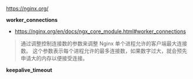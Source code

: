 
https://nginx.org/

**worker_connections**
- https://nginx.org/en/docs/ngx_core_module.html#worker_connections
> 通过调整控制连接数的参数来调整 Nginx 单个进程允许的客户端最大连接数。
> 这个参数表示每个进程允许的最多连接数，如果数字过大，就会预先申请大的内存以便接受连接。

**keepalive_timeout**

